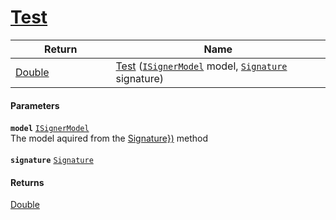 # [Test](./IClassifier--Test.md)



| Return<div><a href="#"><img width=225></a></div> | Name<div><a href="#"><img width=525></a></div> | 
| --- | --- | 
| [Double](https://docs.microsoft.com/en-us/dotnet/api/System.Double) | [Test](./IClassifier--Test.md) ([`ISignerModel`](./../ISignerModel.md) model, [`Signature`](./../../Signature.md) signature) | 


#### Parameters
**`model`**  [`ISignerModel`](./../ISignerModel.md)<br>The model aquired from the [Signature})](https://github.com/hargitomi97/sigstat/blob/master/docs/md/SigStat/Common/Pipeline/IClassifier/Train(System/Collections/Generic/List{SigStat/Common/Signature}).md) method<br><br>**`signature`**  [`Signature`](./../../Signature.md)<br>
#### Returns
[Double](https://docs.microsoft.com/en-us/dotnet/api/System.Double)<br>
